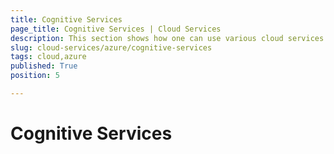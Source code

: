 ```yaml
---
title: Cognitive Services
page_title: Cognitive Services | Cloud Services
description: This section shows how one can use various cloud services like GoogleCloud, AWS, and Azure with the Telerik UI For Winforms suite.
slug: cloud-services/azure/cognitive-services
tags: cloud,azure
published: True
position: 5

---
```


# Cognitive Services

